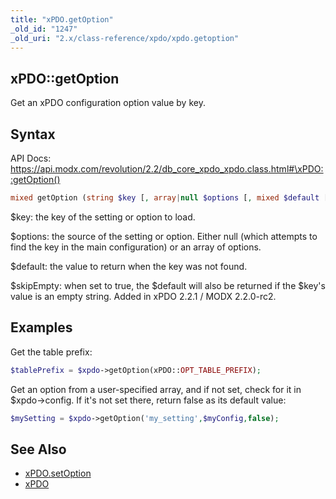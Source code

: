 ```yaml
---
title: "xPDO.getOption"
_old_id: "1247"
_old_uri: "2.x/class-reference/xpdo/xpdo.getoption"
---
```


## xPDO::getOption

Get an xPDO configuration option value by key.

## Syntax

API Docs: <https://api.modx.com/revolution/2.2/db_core_xpdo_xpdo.class.html#\xPDO::getOption()>

``` php
mixed getOption (string $key [, array|null $options [, mixed $default [, boolean $skipEmpty]]] )
```

$key: the key of the setting or option to load.

$options: the source of the setting or option. Either null (which attempts to find the key in the main configuration) or an array of options.

$default: the value to return when the key was not found.

$skipEmpty: when set to true, the $default will also be returned if the $key's value is an empty string. Added in xPDO 2.2.1 / MODX 2.2.0-rc2.

## Examples

Get the table prefix:

``` php
$tablePrefix = $xpdo->getOption(xPDO::OPT_TABLE_PREFIX);
```

Get an option from a user-specified array, and if not set, check for it in $xpdo->config. If it's not set there, return false as its default value:

``` php
$mySetting = $xpdo->getOption('my_setting',$myConfig,false);
```

## See Also

- [xPDO.setOption](extending-modx/xpdo/class-reference/xpdo/xpdo.setoption "xPDO.setOption")
- [xPDO](extending-modx/xpdo "xPDO")
